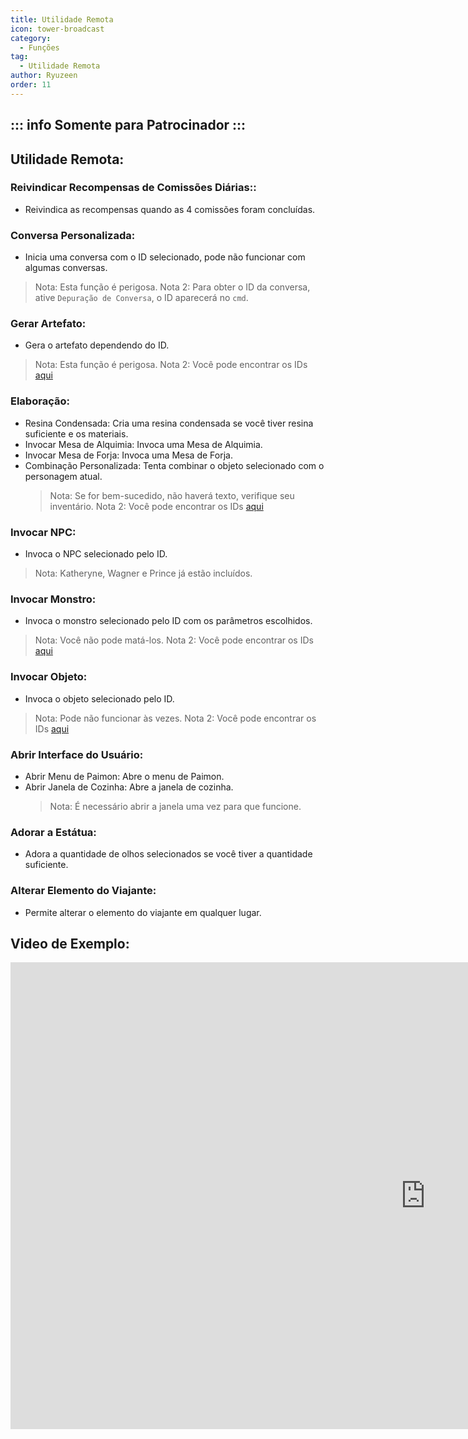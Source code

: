 ```yaml
---
title: Utilidade Remota
icon: tower-broadcast
category:
  - Funções
tag:
  - Utilidade Remota
author: Ryuzeen
order: 11
---
```


::: info Somente para Patrocinador
:::
---
## Utilidade Remota:
### Reivindicar Recompensas de Comissões Diárias::
- Reivindica as recompensas quando as 4 comissões foram concluídas.
### Conversa Personalizada:
- Inicia uma conversa com o ID selecionado, pode não funcionar com algumas conversas.
> Nota: Esta função é perigosa.
> Nota 2: Para obter o ID da conversa, ative `Depuração de Conversa`, o ID aparecerá no `cmd`.
### Gerar Artefato:
- Gera o artefato dependendo do ID.
> Nota: Esta função é perigosa.
> Nota 2: Você pode encontrar os IDs [aqui](https://github.com/jie65535/GrasscutterCommandGenerator/blob/main/Source/GrasscutterTools/Resources/en-us/Gadget.txt)
### Elaboração:
- Resina Condensada: Cria uma resina condensada se você tiver resina suficiente e os materiais.
- Invocar Mesa de Alquimia: Invoca uma Mesa de Alquimia.
- Invocar Mesa de Forja: Invoca uma Mesa de Forja.
- Combinação Personalizada: Tenta combinar o objeto selecionado com o personagem atual.
    > Nota: Se for bem-sucedido, não haverá texto, verifique seu inventário.
    > Nota 2: Você pode encontrar os IDs [aqui](https://github.com/jie65535/GrasscutterCommandGenerator/blob/main/Source/GrasscutterTools/Resources/en-us/Item.txt)
### Invocar NPC:
- Invoca o NPC selecionado pelo ID.
> Nota: Katheryne, Wagner e Prince já estão incluídos.
### Invocar Monstro:
- Invoca o monstro selecionado pelo ID com os parâmetros escolhidos.
> Nota: Você não pode matá-los.
> Nota 2: Você pode encontrar os IDs [aqui](https://github.com/jie65535/GrasscutterCommandGenerator/blob/main/Source/GrasscutterTools/Resources/en-us/Monster.txt)
### Invocar Objeto:
- Invoca o objeto selecionado pelo ID.
> Nota: Pode não funcionar às vezes.
> Nota 2: Você pode encontrar os IDs [aqui](https://github.com/jie65535/GrasscutterCommandGenerator/blob/main/Source/GrasscutterTools/Resources/en-us/Item.txt)
### Abrir Interface do Usuário:
- Abrir Menu de Paimon: Abre o menu de Paimon.
- Abrir Janela de Cozinha: Abre a janela de cozinha.
    > Nota: É necessário abrir a janela uma vez para que funcione.
### Adorar a Estátua:
- Adora a quantidade de olhos selecionados se você tiver a quantidade suficiente.
### Alterar Elemento do Viajante:
- Permite alterar o elemento do viajante em qualquer lugar.

## Video de Exemplo:

<div class="iframe-container"><iframe width="1328" height="747" src="https://www.youtube.com/embed/XGztUEy82sE?list=PL5eI1Tb64p56g27qfYk7VuFTz4FK6YrKa" title="Korepi - Remote Utilities (Sponsor)" frameborder="0" allow="accelerometer; autoplay; clipboard-write; encrypted-media; gyroscope; picture-in-picture; web-share" referrerpolicy="strict-origin-when-cross-origin" allowfullscreen></iframe></div>
